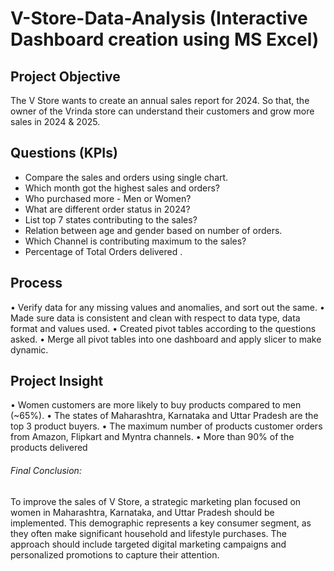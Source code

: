 # V-Store-Data-Analysis (Interactive Dashboard creation using MS Excel)
## Project Objective
The V Store wants to create an annual sales report for 2024. So that, the owner of the Vrinda store can understand their customers and grow more sales in 2024 & 2025.
## Questions (KPIs)
-	Compare the sales and orders using single chart.
-	Which month got the highest sales and orders?
-	Who purchased more - Men or Women?
-	What are different order status in 2024?
-	List top 7 states contributing to the sales?
-	Relation between age and gender based on number of orders.
-	Which Channel is contributing maximum to the sales?
-	Percentage of Total Orders delivered .
## Process
•	Verify data for any missing values and anomalies, and sort out the same.
•	Made sure data is consistent and clean with respect to data type, data format and values used.
•	Created pivot tables according to the questions asked.
•	Merge all pivot tables into one dashboard and apply slicer to make dynamic.
## Project Insight
•	Women customers are more likely to buy products compared to men (~65%).
•	The states of Maharashtra, Karnataka and Uttar Pradesh are the top 3 product buyers.
•	The maximum number of products customer orders from Amazon, Flipkart and Myntra channels.
•	More than 90% of the products delivered
###### Final Conclusion:
To improve the sales of V Store, a strategic marketing plan focused on women in Maharashtra, Karnataka, and Uttar Pradesh should be implemented. This demographic represents a key consumer segment, as they often make significant household and lifestyle purchases. The approach should include targeted digital marketing campaigns and personalized promotions to capture their attention.

